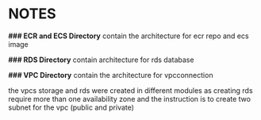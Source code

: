 # NOTES

__### ECR and ECS Directory__ contain the architecture for ecr repo and ecs image

__### RDS Directory__ contain architecture for rds database

__### VPC Directory__ contain the architecture for vpcconnection

the vpcs storage  and rds were created in different modules as creating rds require more than one availability zone and the instruction is to create two subnet for the vpc (public and private)

